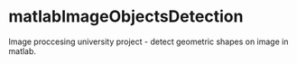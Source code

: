 # matlabImageObjectsDetection
Image proccesing university project - detect geometric shapes on image in matlab.
